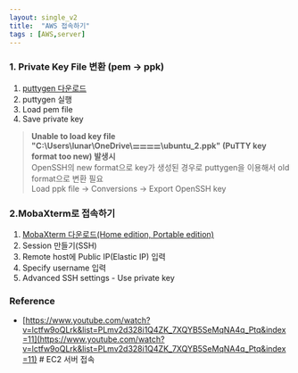 ```yaml
---
layout: single_v2
title:  "AWS 접속하기"
tags : [AWS,server]
---
```



### 1. Private Key File 변환 (pem -> ppk)
1. [puttygen 다운로드](https://www.puttygen.com/#Download_PuTTYgen_on_Windows)
2. puttygen 실행
3. Load pem file 
4. Save private key  
  
> **Unable to load key file "C:\\Users\\lunar\\OneDrive\\⚌⚌⚌⚌\\ubuntu_2.ppk" (PuTTY key format too new) 발생시**  
> OpenSSH의 new format으로 key가 생성된 경우로 puttygen을 이용해서 old format으로 변환 필요  
> Load ppk file -> Conversions -> Export OpenSSH key  


### 2.MobaXterm로 접속하기
1. [MobaXterm 다운로드(Home edition, Portable edition)](https://mobaxterm.mobatek.net/download.html)
2. Session 만들기(SSH)
3. Remote host에 Public IP(Elastic IP) 입력
4. Specify username 입력
5. Advanced SSH settings - Use private key 
  
  
### Reference 
- [https://www.youtube.com/watch?v=lctfw9oQLrk&list=PLmv2d328i1Q4ZK_7XQYB5SeMqNA4q_Ptq&index=11](https://www.youtube.com/watch?v=lctfw9oQLrk&list=PLmv2d328i1Q4ZK_7XQYB5SeMqNA4q_Ptq&index=11) # EC2 서버 접속